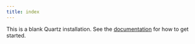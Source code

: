 ```yaml
---
title: index
---
```


This is a blank Quartz installation.
See the [documentation](https://quartz.jzhao.xyz) for how to get started.
